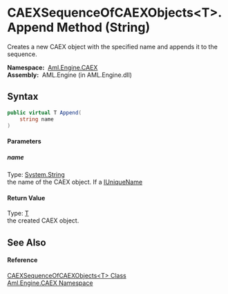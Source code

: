 CAEXSequenceOfCAEXObjects&lt;T>.Append Method (String)
======================================================
Creates a new CAEX object with the specified name and appends it to the sequence.

  **Namespace:**  [Aml.Engine.CAEX][1]  
  **Assembly:**  AML.Engine (in AML.Engine.dll)

Syntax
------

```csharp
public virtual T Append(
	string name
)
```

#### Parameters

##### *name*
Type: [System.String][2]  
the name of the CAEX object. If a [IUniqueName][3]

#### Return Value
Type: [T][4]  
the created CAEX object.

See Also
--------

#### Reference
[CAEXSequenceOfCAEXObjects&lt;T> Class][4]  
[Aml.Engine.CAEX Namespace][1]  

[1]: ../README.md
[2]: https://docs.microsoft.com/dotnet/api/system.string
[3]: ../../Aml.Engine.Services.Interfaces/IUniqueName/README.md
[4]: README.md
[5]: https://www.automationml.org
[6]: ../../icons/logoShade.png